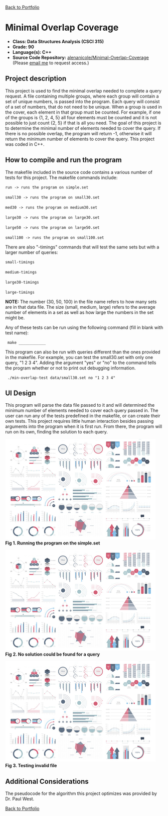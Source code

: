 [Back to Portfolio](./)

Minimal Overlap Coverage
===============

-   **Class: Data Structures Analysis (CSCI 315)** 
-   **Grade: 90** 
-   **Language(s): C++** 
-   **Source Code Repository:** [alenanicole/Minimal-Overlap-Coverage]([https://github.com/alenanicole/Minimal-Overlap-Coverage])  
    (Please [email me](mailto:andurel@csustudent.net?subject=GitHub%20Access) to request access.)

## Project description

This project is used to find the minimal overlap needed to complete a query request. A file containing multiple groups, where each group will contain a set of unique numbers, is passed into the program. Each query will consist of a set of numbers, that do not need to be unique. When a group is used in the cover, each element in that group must be counted. For example, if one of the groups is {1, 2, 4, 5} all four elements must be counted and it is not possible to just count {2, 5} if that is all you need. The goal of this project is to determine the minimal number of elements needed to cover the query. If there is no possible overlap, the program will return -1, otherwise it will return the minimum number of elements to cover the query. This project was coded in C++.

## How to compile and run the program

The makefile included in the source code contains a various number of tests for this project. The makefile commands include:

    run -> runs the program on simple.set

    small30 -> runs the program on small30.set

    med30 -> runs the program on medium30.set

    large30 -> runs the program on large30.set

    large50 -> runs the program on large50.set

    small100 -> runs the program on small100.set

There are also "-timings" commands that will test the same sets but with a larger number of queries:

    small-timings

    medium-timings

    large30-timings

    large-timings

**NOTE:** The number (30, 50, 100) in the file name refers to how many sets are in that data file. The size (small, medium, large) refers to the average number of elements in a set as well as how large the numbers in the set might be.

Any of these tests can be run using the following command (fill in blank with test name):

```
 make ____________
```

This program can also be run with queries different than the ones provided in the makefile. For example, you can test the small30.set with only one query, "1 2 3 4". Adding the argument "yes" or "no" to the command tells the program whether or not to print out debugging information.

```
 ./min-overlap-test data/small30.set no "1 2 3 4"
```

## UI Design

This program will parse the data file passed to it and will determined the minimum number of elements needed to cover each query passed in. The user can run any of the tests predefined in the makefile, or can create their own tests. This project requires little human interaction besides passing arguments into the program when it is first run. From there, the program will run on its own, finding the solution to each query.

![screenshot](images/dummy_thumbnail.jpg)  
**Fig 1. Running the program on the simple.set**

![screenshot](images/dummy_thumbnail.jpg)  
**Fig 2. No solution could be found for a query**

![screenshot](images/dummy_thumbnail.jpg)  
**Fig 3. Testing invalid file**

## Additional Considerations
The pseudocode for the algorithm this project optimizes was provided by Dr. Paul West.


[Back to Portfolio](./)
